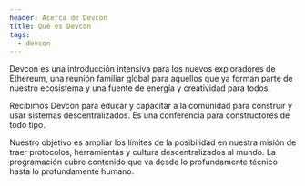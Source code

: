 ```yaml
---
header: Acerca de Devcon
title: Qué es Devcon
tags:
  - devcon
---
```


Devcon es una introducción intensiva para los nuevos exploradores de Ethereum, una reunión familiar global para aquellos que ya forman parte de nuestro ecosistema y una fuente de energía y creatividad para todos.

Recibimos Devcon para educar y capacitar a la comunidad para construir y usar sistemas descentralizados. Es una conferencia para constructores de todo tipo.

Nuestro objetivo es ampliar los límites de la posibilidad en nuestra misión de traer protocolos, herramientas y cultura descentralizados al mundo. La programación cubre contenido que va desde lo profundamente técnico hasta lo profundamente humano.